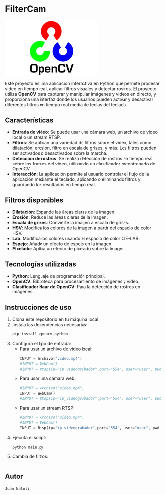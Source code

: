 # FilterCam

<img src="img/opencv.jpg" alt="Logo opencv" width="300">

Este proyecto es una aplicación interactiva en Python que permite procesar video en tiempo real, aplicar filtros visuales y detectar rostros. El proyecto utiliza **OpenCV** para capturar y manipular imágenes y videos en directo, y proporciona una interfaz donde los usuarios pueden activar y desactivar diferentes filtros en tiempo real mediante teclas del teclado.

## **Características**
- **Entrada de video**: Se puede usar una cámara web, un archivo de video local o un stream RTSP.
- **Filtros**: Se aplican una variedad de filtros sobre el video, tales como dilatación, erosión, filtro en escala de grises, y más. Los filtros pueden ser activados o desactivados sobre la marcha.
- **Detección de rostros**: Se realiza detección de rostros en tiempo real sobre los frames del video, utilizando un clasificador preentrenado de OpenCV.
- **Interacción**: La aplicación permite al usuario controlar el flujo de la aplicación mediante el teclado, aplicando o eliminando filtros y guardando los resultados en tiempo real.

## **Filtros disponibles**
- **Dilatación**: Expande las áreas claras de la imagen.
- **Erosión**: Reduce las áreas claras de la imagen.
- **Escala de grises**: Convierte la imagen a escala de grises.
- **HSV**: Modifica los colores de la imagen a partir del espacio de color HSV.
- **Lab**: Modifica los colores usando el espacio de color CIE-LAB.
- **Espejo**: Añade un efecto de espejo en la imagen.
- **Pixelado**: Aplica un efecto de pixelado sobre la imagen.

## **Tecnologías utilizadas**
- **Python**: Lenguaje de programación principal.
- **OpenCV**: Biblioteca para procesamiento de imágenes y video.
- **Clasificador Haar de OpenCV**: Para la detección de rostros en imágenes.

## **Instrucciones de uso**
1. Clona este repositorio en tu máquina local.
2. Instala las dependencias necesarias:
    ```bash
    pip install opencv-python
    ```
3. Configura el tipo de entrada:
    - Para usar un archivo de video local:
        ```python
        INPUT = Archivo("video.mp4")
        #INPUT = WebCam()
        #INPUT = Rtsp(ip="ip_videograbador",port="554", user="user", pwd ="Password")
        ```
    - Para usar una cámara web:
        ```python
        #INPUT = Archivo("video.mp4")
        INPUT = WebCam()
        #INPUT = Rtsp(ip="ip_videograbador",port="554", user="user", pwd ="Password")
        ```
    - Para usar un stream RTSP:
        ```python
        #INPUT = Archivo("video.mp4")
        #INPUT = WebCam()
        INPUT = Rtsp(ip="ip_videograbador",port="554", user="user", pwd ="Password")
        ```
4. Ejecuta el script:
    ```bash
    python main.py
    ```
5. Cambia de filtros:
    ```Con los números del 1 al 6 se puede activar y desactivar los filtros
    ```
## **Autor**
    Juan Natoli
